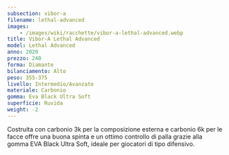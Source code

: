 ```yaml
---
subsection: vibor-a
filename: lethal-advanced
images:
    - /images/wiki/racchette/vibor-a-lethal-advanced.webp
title: Vibor-A Lethal Advanced
model: Lethal Advanced
anno: 2020
prezzo: 240
forma: Diamante
bilanciamento: Alto
peso: 355-375
livello: Intermedio/Avanzato
materiale: Carbonio
gomma: Eva Black Ultra Soft
superficie: Ruvida
weight: -2
---
```

Costruita con carbonio 3k per la composizione esterna e carbonio 6k per le facce offre una buona spinta e un ottimo controllo di palla grazie alla gomma EVA Black Ultra Soft, ideale per giocatori di tipo difensivo.